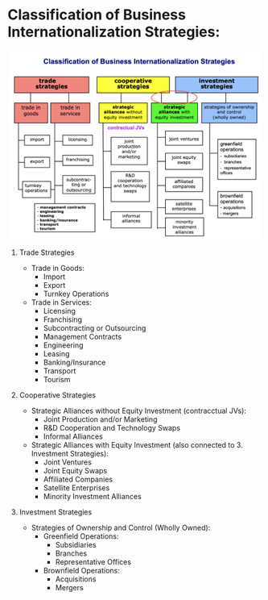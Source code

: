 
# Classification of Business Internationalization Strategies:

![internationalization_strategies.png](internationalization_strategies.png)

1. Trade Strategies
   - Trade in Goods:
     - Import
     - Export
     - Turnkey Operations
   - Trade in Services:
     - Licensing
     - Franchising
     - Subcontracting or Outsourcing
     - Management Contracts
     - Engineering
     - Leasing
     - Banking/Insurance
     - Transport
     - Tourism

2. Cooperative Strategies
   - Strategic Alliances without Equity Investment (contracctual JVs):
     - Joint Production and/or Marketing
     - R&D Cooperation and Technology Swaps
     - Informal Alliances
   - Strategic Alliances with Equity Investment (also connected to 3. Investment Strategies):
     - Joint Ventures
     - Joint Equity Swaps
     - Affiliated Companies
     - Satellite Enterprises
     - Minority Investment Alliances

3. Investment Strategies
   - Strategies of Ownership and Control (Wholly Owned):
     - Greenfield Operations:
       - Subsidiaries
       - Branches
       - Representative Offices
     - Brownfield Operations:
       - Acquisitions
       - Mergers

